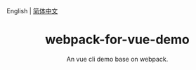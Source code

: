 English | [简体中文](./README.zh-CN.md) 

<h1 align="center">webpack-for-vue-demo</h1>

<div align="center">

An vue cli demo base on webpack.

